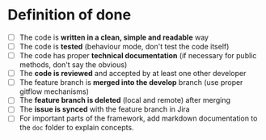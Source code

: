 # Definition of done
- [ ] The code is **written in a clean, simple and readable** way
- [ ] The code is **tested** (behaviour mode, don't test the code itself)
- [ ] The code has proper **technical documentation** (if necessary for public methods, don't say the obvious)
- [ ] The **code is reviewed** and accepted by at least one other developer
- [ ] The feature branch is **merged into the develop** branch (use proper gitflow mechanisms)
- [ ] The **feature branch is deleted** (local and remote) after merging
- [ ] The **issue is synced** with the feature branch in Jira
- [ ] For important parts of the framework, add markdown documentation to the `doc` folder to explain concepts. 